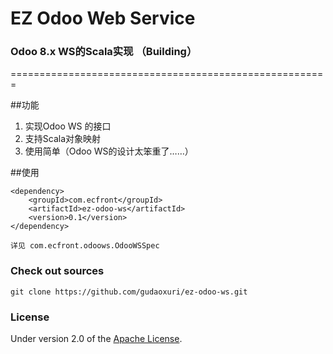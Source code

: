 EZ Odoo Web Service
===
### Odoo 8.x WS的Scala实现 （Building）

 =======================================================

##功能

1. 实现Odoo WS 的接口
1. 支持Scala对象映射
1. 使用简单（Odoo WS的设计太笨重了……）

##使用

    <dependency>
        <groupId>com.ecfront</groupId>
        <artifactId>ez-odoo-ws</artifactId>
        <version>0.1</version>
    </dependency>

    详见 com.ecfront.odoows.OdooWSSpec

### Check out sources
`git clone https://github.com/gudaoxuri/ez-odoo-ws.git`

### License

Under version 2.0 of the [Apache License][].

[Apache License]: http://www.apache.org/licenses/LICENSE-2.0


